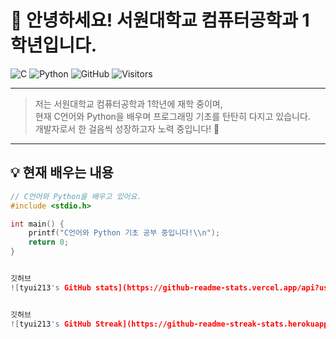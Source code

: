 # 👋 안녕하세요! 서원대학교 컴퓨터공학과 1학년입니다.

![C](https://img.shields.io/badge/C-00599C?style=for-the-badge&logo=c&logoColor=white) 
![Python](https://img.shields.io/badge/Python-3776AB?style=for-the-badge&logo=python&logoColor=white) 
![GitHub](https://img.shields.io/badge/GitHub-181717?style=for-the-badge&logo=github&logoColor=white)
![Visitors](https://visitor-badge.glitch.me/badge?page_id=tyui213.tyui213)

---

> 저는 서원대학교 컴퓨터공학과 1학년에 재학 중이며,  
> 현재 C언어와 Python을 배우며 프로그래밍 기초를 탄탄히 다지고 있습니다.  
> 개발자로서 한 걸음씩 성장하고자 노력 중입니다! 🚀

---

## 💡 현재 배우는 내용

```c
// C언어와 Python을 배우고 있어요.
#include <stdio.h>

int main() {
    printf("C언어와 Python 기초 공부 중입니다!\\n");
    return 0;
}


깃허브
![tyui213's GitHub stats](https://github-readme-stats.vercel.app/api?username=tyui213&show_icons=true&theme=radical)


깃허브
![tyui213's GitHub Streak](https://github-readme-streak-stats.herokuapp.com/?user=tyui213&theme=radical)



